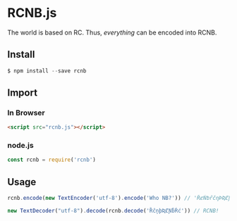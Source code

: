 # RCNB.js

The world is based on RC. Thus, *everything* can be encoded into RCNB.

## Install

```javascript
$ npm install --save rcnb
```

## Import

### In Browser

```html
<script src="rcnb.js"></script>
```

### node.js

```javascript
const rcnb = require('rcnb')
```

## Usage

```javascript
rcnb.encode(new TextEncoder('utf-8').encode('Who NB?')) // 'ȐȼŃƅȓčƞÞƦȻƝƃŖć'

new TextDecoder("utf-8").decode(rcnb.decode('ȐĉņþƦȻƝƃŔć')) // RCNB!
```
